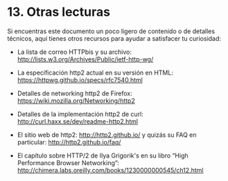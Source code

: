 # 13. Otras lecturas

Si encuentras este documento un poco ligero de contenido o de detalles técnicos, aquí tienes otros recursos para ayudar a satisfacer tu curiosidad:

- La lista de correo HTTPbis y su archivo: http://lists.w3.org/Archives/Public/ietf-http-wg/

- La especificación http2 actual en su versión en HTML: https://httpwg.github.io/specs/rfc7540.html

- Detalles de networking http2 de Firefox: https://wiki.mozilla.org/Networking/http2

- Detalles de la implementación  http2 de curl: http://curl.haxx.se/dev/readme-http2.html

- El sitio web de http2: http://http2.github.io/ y quizás su FAQ en particular: http://http2.github.io/faq/

 - El capítulo sobre HTTP/2 de Ilya Grigorik's en su libro “High Performance Browser Networking”: http://chimera.labs.oreilly.com/books/1230000000545/ch12.html
